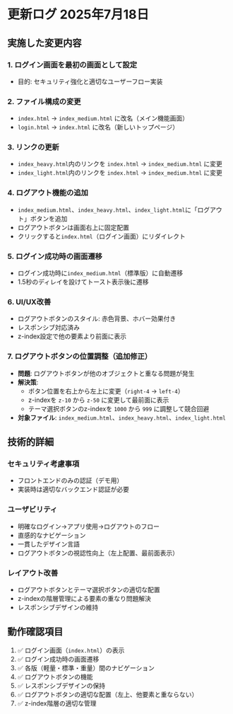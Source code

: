 # 更新ログ 2025年7月18日

## 実施した変更内容

### 1. ログイン画面を最初の画面として設定
- 目的: セキュリティ強化と適切なユーザーフロー実装

### 2. ファイル構成の変更
- `index.html` → `index_medium.html` に改名（メイン機能画面）
- `login.html` → `index.html` に改名（新しいトップページ）

### 3. リンクの更新
- `index_heavy.html`内のリンクを `index.html` → `index_medium.html` に変更
- `index_light.html`内のリンクを `index.html` → `index_medium.html` に変更

### 4. ログアウト機能の追加
- `index_medium.html`、`index_heavy.html`、`index_light.html`に「ログアウト」ボタンを追加
- ログアウトボタンは画面右上に固定配置
- クリックすると`index.html`（ログイン画面）にリダイレクト

### 5. ログイン成功時の画面遷移
- ログイン成功時に`index_medium.html`（標準版）に自動遷移
- 1.5秒のディレイを設けてトースト表示後に遷移

### 6. UI/UX改善
- ログアウトボタンのスタイル: 赤色背景、ホバー効果付き
- レスポンシブ対応済み
- z-index設定で他の要素より前面に表示

### 7. ログアウトボタンの位置調整（追加修正）
- **問題**: ログアウトボタンが他のオブジェクトと重なる問題が発生
- **解決策**: 
  - ボタン位置を右上から左上に変更（`right-4` → `left-4`）
  - z-indexを `z-10` から `z-50` に変更して最前面に表示
  - テーマ選択ボタンのz-indexを `1000` から `999` に調整して競合回避
- **対象ファイル**: `index_medium.html`、`index_heavy.html`、`index_light.html`

## 技術的詳細

### セキュリティ考慮事項
- フロントエンドのみの認証（デモ用）
- 実装時は適切なバックエンド認証が必要

### ユーザビリティ
- 明確なログイン→アプリ使用→ログアウトのフロー
- 直感的なナビゲーション
- 一貫したデザイン言語
- ログアウトボタンの視認性向上（左上配置、最前面表示）

### レイアウト改善
- ログアウトボタンとテーマ選択ボタンの適切な配置
- z-indexの階層管理による要素の重なり問題解決
- レスポンシブデザインの維持

## 動作確認項目
1. ✅ ログイン画面（`index.html`）の表示
2. ✅ ログイン成功時の画面遷移
3. ✅ 各版（軽量・標準・重量）間のナビゲーション
4. ✅ ログアウトボタンの機能
5. ✅ レスポンシブデザインの保持
6. ✅ ログアウトボタンの適切な配置（左上、他要素と重ならない）
7. ✅ z-index階層の適切な管理